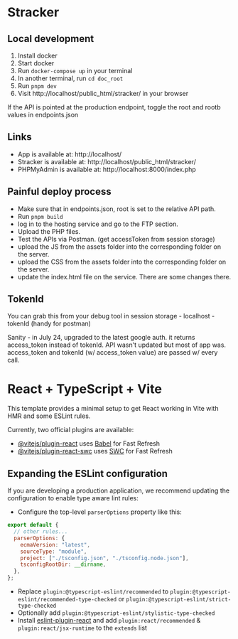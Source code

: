 # Stracker

## Local development

1. Install docker
1. Start docker
1. Run `docker-compose up` in your terminal
1. In another terminal, run `cd doc_root`
1. Run `pnpm dev`
1. Visit http://localhost/public_html/stracker/ in your browser

If the API is pointed at the production endpoint, toggle the root and rootb values in endpoints.json

## Links

- App is available at: http://localhost/
- Stracker is available at: http://localhost/public_html/stracker/
- PHPMyAdmin is available at: http://localhost:8000/index.php

## Painful deploy process

- Make sure that in endpoints.json, root is set to the relative API path.
- Run `pnpm build`
- log in to the hosting service and go to the FTP section.
- Upload the PHP files.
- Test the APIs via Postman. (get accessToken from session storage)
- upload the JS from the assets folder into the corresponding folder on the server.
- upload the CSS from the assets folder into the corresponding folder on the server.
- update the index.html file on the service. There are some changes there.

## TokenId

You can grab this from your debug tool in session storage - localhost - tokenId (handy for postman)

Sanity - in July 24, upgraded to the latest google auth. it returns access_token instead of tokenId. API wasn't updated but most of app was. access_token and tokenId (w/ access_token value) are passed w/ every call.

# React + TypeScript + Vite

This template provides a minimal setup to get React working in Vite with HMR and some ESLint rules.

Currently, two official plugins are available:

- [@vitejs/plugin-react](https://github.com/vitejs/vite-plugin-react/blob/main/packages/plugin-react/README.md) uses [Babel](https://babeljs.io/) for Fast Refresh
- [@vitejs/plugin-react-swc](https://github.com/vitejs/vite-plugin-react-swc) uses [SWC](https://swc.rs/) for Fast Refresh

## Expanding the ESLint configuration

If you are developing a production application, we recommend updating the configuration to enable type aware lint rules:

- Configure the top-level `parserOptions` property like this:

```js
export default {
  // other rules...
  parserOptions: {
    ecmaVersion: "latest",
    sourceType: "module",
    project: ["./tsconfig.json", "./tsconfig.node.json"],
    tsconfigRootDir: __dirname,
  },
};
```

- Replace `plugin:@typescript-eslint/recommended` to `plugin:@typescript-eslint/recommended-type-checked` or `plugin:@typescript-eslint/strict-type-checked`
- Optionally add `plugin:@typescript-eslint/stylistic-type-checked`
- Install [eslint-plugin-react](https://github.com/jsx-eslint/eslint-plugin-react) and add `plugin:react/recommended` & `plugin:react/jsx-runtime` to the `extends` list
